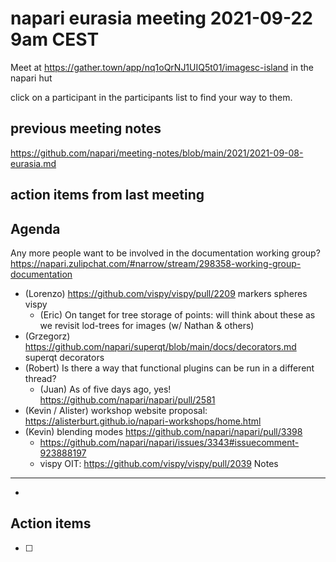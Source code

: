 # napari eurasia meeting 2021-09-22 9am CEST

Meet at https://gather.town/app/nq1oQrNJ1UIQ5t01/imagesc-island in the napari hut

click on a participant in the participants list to find your way to them.

## previous meeting notes

https://github.com/napari/meeting-notes/blob/main/2021/2021-09-08-eurasia.md

## action items from last meeting



## Agenda

Any more people want to be involved in the documentation working group? https://napari.zulipchat.com/#narrow/stream/298358-working-group-documentation



- (Lorenzo) https://github.com/vispy/vispy/pull/2209 markers spheres vispy
   - (Eric) On tanget for tree storage of points: will think about these as we revisit lod-trees for images (w/ Nathan & others) 
- (Grzegorz) https://github.com/napari/superqt/blob/main/docs/decorators.md superqt decorators
- (Robert) Is there a way that functional plugins can be run in a different thread?
    - (Juan) As of five days ago, yes! https://github.com/napari/napari/pull/2581
- (Kevin / Alister) workshop website proposal: https://alisterburt.github.io/napari-workshops/home.html
- (Kevin) blending modes https://github.com/napari/napari/pull/3398
    - https://github.com/napari/napari/issues/3343#issuecomment-923888197
    - vispy OIT: https://github.com/vispy/vispy/pull/2039
Notes
-----
- 




Action items
------------

- [ ] 
